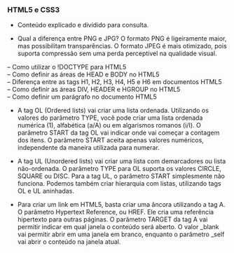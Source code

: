 ### HTML5 e CSS3

- Conteúdo explicado e dividido para consulta.

- Qual a diferença entre PNG e JPG? O formato PNG é ligeiramente maior, mas possibilitam transparências. O formato JPEG é mais otimizado, pois suporta compressão sem uma perda perceptível na qualidade visual.

– Como utilizar o !DOCTYPE para HTML5  
– Como definir as áreas de HEAD e BODY no HTML5  
– Diferença entre as tags H1, H2, H3, H4, H5 e H6 em documentos HTML5  
– Como definir as áreas DIV, HEADER e HGROUP no HTML5  
– Como definir um parágrafo no documento HTML5

- A tag OL (Ordered lists) vai criar uma lista ordenada. Utilizando os valores do parâmetro TYPE, você pode criar uma lista ordenada numérica (1), alfabética (a/A) ou em algarismos romanos (i/I). O parâmetro START da tag OL vai indicar onde vai começar a contagem dos itens. O parâmetro START aceita apenas valores numéricos, independente da maneira utilizada para numerar.

- A tag UL (Unordered lists) vai criar uma lista com demarcadores ou lista não-ordenada. O parâmetro TYPE para OL suporta os valores CIRCLE, SQUARE ou DISC. Para a tag UL, o parâmetro START simplesmente não funciona. Podemos também criar hierarquia com listas, utilizando tags OL e UL aninhadas.

- Para criar um link em HTML5, basta criar uma âncora utilizando a tag A. O parâmetro Hypertext Reference, ou HREF. Ele cria uma referência hipertexto para outras páginas. O parâmetro TARGET da tag A vai permitir indicar em qual janela o conteúdo será aberto. O valor _blank vai permitir abrir em uma janela em branco, enquanto o parâmetro _self vai abrir o conteúdo na janela atual.
